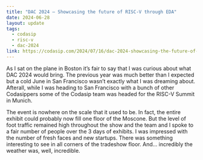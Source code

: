 ```yaml
---
title: "DAC 2024 – Showcasing the future of RISC-V through EDA"
date: 2024-06-28
layout: update
tags:
  - codasip
  - risc-v
  - dac-2024
link: https://codasip.com/2024/07/16/dac-2024-showcasing-the-future-of-risc-v-through-eda/
---
```


As I sat on the plane in Boston it’s fair to say that I was curious about what DAC 2024 would bring. The previous year
was much better than I expected but a cold June in San Francisco wasn’t exactly what I was dreaming about. Afterall,
while I was heading to San Francisco with a bunch of other Codasippers some of the Codasip team was headed for the
RISC-V Summit in Munich.

The event is nowhere on the scale that it used to be. In fact, the entire exhibit could probably now fill one floor of
the Moscone. But the level of foot traffic remained high throughout the show and the team and I spoke to a fair number
of people over the 3 days of exhibits. I was impressed with the number of fresh faces and new startups. There was
something interesting to see in all corners of the tradeshow floor. And… incredibly the weather was, well, incredible.
